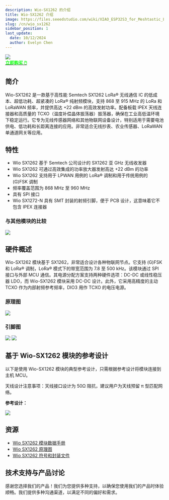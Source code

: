```yaml
---
description: Wio-SX1262 的介绍
title: Wio-SX1262 介绍
image: https://files.seeedstudio.com/wiki/XIAO_ESP32S3_for_Meshtastic_LoRa/34.png
slug: /cn/wio_sx1262
sidebar_position: 1
last_update:
  date: 10/12/2024
  author: Evelyn Chen
---
```


<td><div style={{textAlign:'center'}}><img src="https://files.seeedstudio.com/wiki/XIAO_ESP32S3_for_Meshtastic_LoRa/33.png" style={{width:900, height:'auto'}}/></div></td>

<div class="get_one_now_container" style={{textAlign: 'center'}}>
    <a class="get_one_now_item" href="https://www.seeedstudio.com/Wio-SX1262-Wireless-Module-p-5981.html" target="_blank">
            <strong><span><font color={'FFFFFF'} size={"4"}> 立即购买 🖱️</font></span></strong>
    </a>
</div>

## 简介

Wio-SX1262 是一款基于高性能 Semtech SX1262 LoRa® 无线通信 IC 的低成本、超低功耗、超紧凑的 LoRa® 纯射频模块，支持 868 至 915 MHz 的 LoRa 和 LoRaWAN 频率，并提供高达 +22 dBm 的高效发射功率。配备板载 IPEX 天线连接器和高质量的 TCXO（温度补偿晶体振荡器）振荡器，确保在工业高低温环境下稳定运行。它专为无线传感器网络和其他物联网设备设计，特别适用于需要电池供电、低功耗和长距离连接的应用。非常适合无线抄表、农业传感器、LoRaWAN 单通道网关等应用。

## 特性

- Wio SX1262 基于 Semtech 公司设计的 SX1262 亚 GHz 无线收发器
- Wio SX1262 可通过高效集成的功率放大器发射高达 +22 dBm 的功率
- Wio SX1262 支持用于 LPWAN 用例的 LoRa® 调制和用于传统用例的 (G)FSK 调制
- 频率覆盖范围为 868 MHz 至 960 MHz
- 具有 SPI 接口
- Wio SX1272-N 具有 SMT 封装的射频引脚，便于 PCB 设计，这意味着它不包含 IPEX 连接器

### 与其他模块的比较

<td><div style={{textAlign:'center'}}><img src="https://files.seeedstudio.com/wiki/XIAO_ESP32S3_for_Meshtastic_LoRa/69.png" style={{width:500, height:'auto'}}/></div></td>

## 硬件概述

Wio-SX1262 模块基于 SX1262，非常适合设计各种物联网节点。它支持 (G)FSK 和 LoRa® 调制，LoRa® 模式下的带宽范围为 7.8 至 500 kHz。该模块通过 SPI 接口与外部 MCU 通信。其电源分配方案支持两种硬件选项：DC-DC 或线性稳压器 LDO，而 Wio-SX1262 模块采用 DC-DC 设计。此外，它采用高精度的主动 TCXO 作为内部射频参考频率，DIO3 用作 TCXO 的电压电源。

### 原理图

<td>
<div style={{textAlign:'center'}}>
<img src="https://files.seeedstudio.com/wiki/XIAO_ESP32S3_for_Meshtastic_LoRa/31.png" style={{width:500, height:'auto'}}/>
</div>
</td>

### 引脚图

<td>
<div style={{textAlign:'center'}}>
<img src="https://files.seeedstudio.com/wiki/XIAO_ESP32S3_for_Meshtastic_LoRa/30.png" style={{width:500, height:'auto'}}/>
<img src="https://files.seeedstudio.com/wiki/XIAO_ESP32S3_for_Meshtastic_LoRa/68.jpg" style={{width:700, height:'auto'}}/>
</div>
</td>

## 基于 Wio-SX1262 模块的参考设计

以下是使用 Wio-SX1262 模块的典型参考设计，只需根据参考设计将模块连接到主机 MCU。

天线设计注意事项：天线接口设计为 50Ω 阻抗，建议用户为天线预留 π 型匹配网络。

**参考设计：**

<td><div style={{textAlign:'center'}}><img src="https://files.seeedstudio.com/wiki/XIAO_ESP32S3_for_Meshtastic_LoRa/35.png" style={{width:700, height:'auto'}}/></div></td>

## 资源

- [Wio SX1262 模块数据手册](https://files.seeedstudio.com/products/SenseCAP/Wio_SX1262/Wio-SX1262-N_Module_Datasheet.pdf)
- [Wio SX1262 原理图](https://files.seeedstudio.com/products/SenseCAP/Wio_SX1262/Schematic_Diagram_Wio-SX1262_for_XIAO.pdf)
- [Wio SX1262 符号和封装文件](https://files.seeedstudio.com/products/SenseCAP/Wio_SX1262/Wio-SX1262_symbol_and_package_file.zip)

## 技术支持与产品讨论

感谢您选择我们的产品！我们为您提供多种支持，以确保您使用我们的产品时体验顺畅。我们提供多种沟通渠道，以满足不同的偏好和需求。

<div class="table-center">
  <div class="button_tech_support_container">
  <a href="https://forum.seeedstudio.com/" class="button_forum"></a>
  <a href="https://www.seeedstudio.com/contacts" class="button_email"></a>
  </div>

  <div class="button_tech_support_container">
  <a href="https://discord.gg/eWkprNDMU7" class="button_discord"></a>
  <a href="https://github.com/Seeed-Studio/wiki-documents/discussions/69" class="button_discussion"></a>
  </div>
</div>